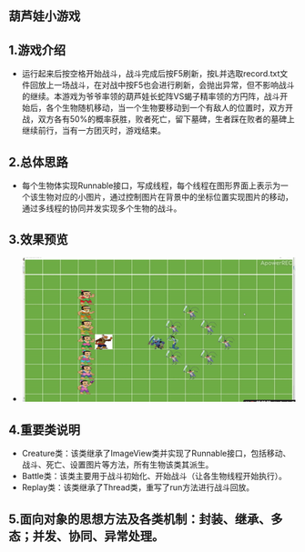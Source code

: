 ## 葫芦娃小游戏
## 1.游戏介绍
* 运行起来后按空格开始战斗，战斗完成后按F5刷新，按L并选取record.txt文件回放上一场战斗，在对战中按F5也会进行刷新，会抛出异常，但不影响战斗的继续。本游戏为爷爷率领的葫芦娃长蛇阵VS蝎子精率领的方円阵，战斗开始后，各个生物随机移动，当一个生物要移动到一个有敌人的位置时，双方开战，双方各有50%的概率获胜，败者死亡，留下墓碑，生者踩在败者的墓碑上继续前行，当有一方团灭时，游戏结束。
## 2.总体思路
* 每个生物体实现Runnable接口，写成线程，每个线程在图形界面上表示为一个该生物对应的小图片，通过控制图片在背景中的坐标位置实现图片的移动，通过多线程的协同并发实现多个生物的战斗。
## 3.效果预览
* ![gif](./demo.gif)
## 4.重要类说明
* Creature类：该类继承了ImageView类并实现了Runnable接口，包括移动、战斗、死亡、设置图片等方法，所有生物该类其派生。
* Battle类：该类主要用于战斗初始化、开始战斗（让各生物线程开始执行）。
* Replay类：该类继承了Thread类，重写了run方法进行战斗回放。
## 5.面向对象的思想方法及各类机制：封装、继承、多态；并发、协同、异常处理。

